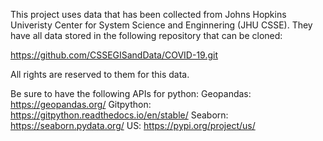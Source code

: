 This project uses data that has been collected from Johns Hopkins Univeristy Center for System Science and Enginnering (JHU CSSE). They have all data stored
in the following repository that can be cloned:

https://github.com/CSSEGISandData/COVID-19.git

All rights are reserved to them for this data.

Be sure to have the following APIs for python:
    Geopandas: https://geopandas.org/
    Gitpython: https://gitpython.readthedocs.io/en/stable/
    Seaborn: https://seaborn.pydata.org/
    US: https://pypi.org/project/us/